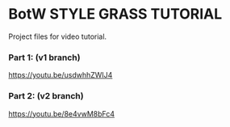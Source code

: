 # BotW STYLE GRASS TUTORIAL
Project files for video tutorial.
### Part 1: (v1 branch)
https://youtu.be/usdwhhZWIJ4
### Part 2: (v2 branch)
https://youtu.be/8e4vwM8bFc4
